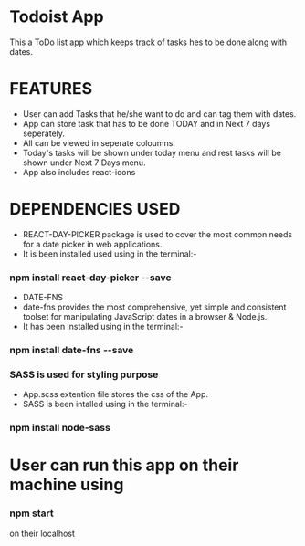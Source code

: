 # Todoist App
This a ToDo list app which keeps track of tasks hes to be done along with dates.

# FEATURES 
-  User can add Tasks that he/she want to do and can tag them with dates. 
-  App can store task that has to be done TODAY and in Next 7 days seperately.
-  All can be viewed in seperate coloumns.
-   Today's tasks will be shown under today menu and rest tasks will be shown under Next 7 Days menu.
-   App also includes react-icons

# DEPENDENCIES USED
- REACT-DAY-PICKER package is used to cover the most common needs for a date picker in web applications.
- It is been installed used using in the terminal:- 
###  npm install react-day-picker --save

- DATE-FNS
- date-fns provides the most comprehensive, yet simple and consistent toolset for manipulating JavaScript dates in a browser & Node.js.
- It has been installed using in the terminal:-
### npm install date-fns --save

### SASS is used for styling purpose 
- App.scss extention file stores the css of the App.
- SASS is been intalled using in the terminal:- 
### npm install node-sass  

# User can run this app on their machine using 
### npm start 
on their localhost


